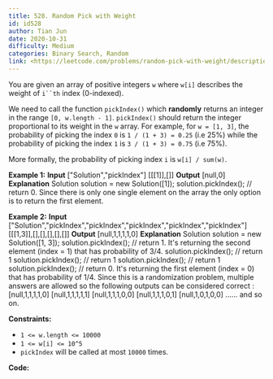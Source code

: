 ```yaml
---
title: 528. Random Pick with Weight
id: id528
author: Tian Jun
date: 2020-10-31
difficulty: Medium
categories: Binary Search, Random
link: <https://leetcode.com/problems/random-pick-with-weight/description/>
---
```


You are given an array of positive integers `w` where `w[i]` describes the
weight of `i``th` index (0-indexed).

We need to call the function `pickIndex()` which **randomly** returns an
integer in the range `[0, w.length - 1]`. `pickIndex()` should return the
integer proportional to its weight in the `w` array. For example, for `w = [1,
3]`, the probability of picking the index `0` is `1 / (1 + 3) = 0.25` (i.e
25%) while the probability of picking the index `1` is `3 / (1 + 3) = 0.75`
(i.e 75%).

More formally, the probability of picking index `i` is `w[i] / sum(w)`.



**Example 1:**
            **Input**    ["Solution","pickIndex"]    [[[1]],[]]    **Output**    [null,0]        **Explanation**    Solution solution = new Solution([1]);    solution.pickIndex(); // return 0. Since there is only one single element on the array the only option is to return the first element.    

**Example 2:**
            **Input**    ["Solution","pickIndex","pickIndex","pickIndex","pickIndex","pickIndex"]    [[[1,3]],[],[],[],[],[]]    **Output**    [null,1,1,1,1,0]        **Explanation**    Solution solution = new Solution([1, 3]);    solution.pickIndex(); // return 1. It's returning the second element (index = 1) that has probability of 3/4.    solution.pickIndex(); // return 1    solution.pickIndex(); // return 1    solution.pickIndex(); // return 1    solution.pickIndex(); // return 0. It's returning the first element (index = 0) that has probability of 1/4.        Since this is a randomization problem, multiple answers are allowed so the following outputs can be considered correct :    [null,1,1,1,1,0]    [null,1,1,1,1,1]    [null,1,1,1,0,0]    [null,1,1,1,0,1]    [null,1,0,1,0,0]    ......    and so on.    



**Constraints:**

  * `1 <= w.length <= 10000`
  * `1 <= w[i] <= 10^5`
  * `pickIndex` will be called at most `10000` times.


**Code:**
